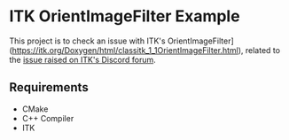 # ITK OrientImageFilter Example

This project is to check an issue with ITK's OrientImageFilter](https://itk.org/Doxygen/html/classitk_1_1OrientImageFilter.html), related to the [issue raised on ITK's Discord forum](https://discourse.itk.org/t/orientimagefilter-changes-the-origin-of-the-image/2200).

## Requirements

- CMake
- C++ Compiler
- ITK 

## 